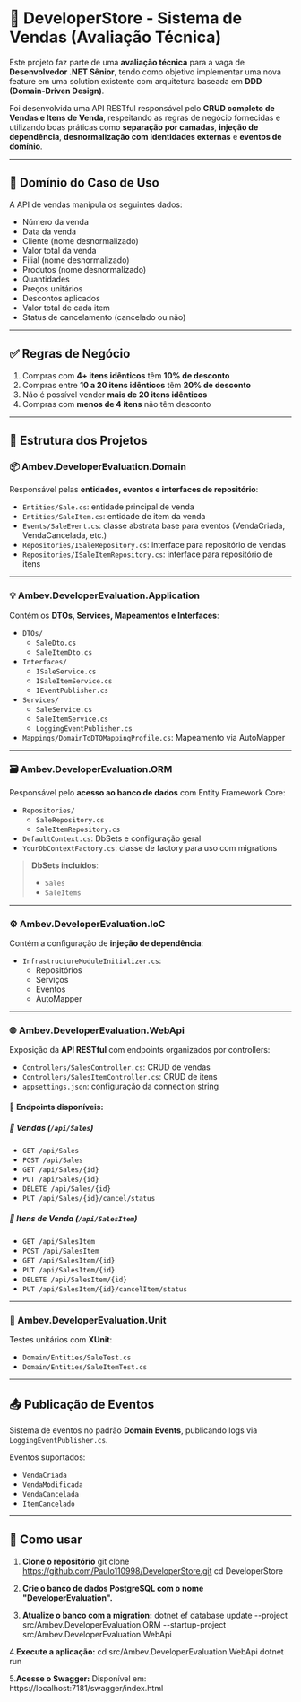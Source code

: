 # 🛒 DeveloperStore - Sistema de Vendas (Avaliação Técnica)

Este projeto faz parte de uma **avaliação técnica** para a vaga de **Desenvolvedor .NET Sênior**, tendo como objetivo implementar uma nova feature em uma solution existente com arquitetura baseada em **DDD (Domain-Driven Design)**.

Foi desenvolvida uma API RESTful responsável pelo **CRUD completo de Vendas e Itens de Venda**, respeitando as regras de negócio fornecidas e utilizando boas práticas como **separação por camadas**, **injeção de dependência**, **desnormalização com identidades externas** e **eventos de domínio**.

---

## 🧠 Domínio do Caso de Uso

A API de vendas manipula os seguintes dados:

- Número da venda
- Data da venda
- Cliente (nome desnormalizado)
- Valor total da venda
- Filial (nome desnormalizado)
- Produtos (nome desnormalizado)
- Quantidades
- Preços unitários
- Descontos aplicados
- Valor total de cada item
- Status de cancelamento (cancelado ou não)

---

## ✅ Regras de Negócio

1. Compras com **4+ itens idênticos** têm **10% de desconto**
2. Compras entre **10 a 20 itens idênticos** têm **20% de desconto**
3. Não é possível vender **mais de 20 itens idênticos**
4. Compras com **menos de 4 itens** não têm desconto

---

## 🧱 Estrutura dos Projetos

### 📦 Ambev.DeveloperEvaluation.Domain

Responsável pelas **entidades, eventos e interfaces de repositório**:

- `Entities/Sale.cs`: entidade principal de venda
- `Entities/SaleItem.cs`: entidade de item da venda
- `Events/SaleEvent.cs`: classe abstrata base para eventos (VendaCriada, VendaCancelada, etc.)
- `Repositories/ISaleRepository.cs`: interface para repositório de vendas
- `Repositories/ISaleItemRepository.cs`: interface para repositório de itens

---

### 💡 Ambev.DeveloperEvaluation.Application

Contém os **DTOs, Services, Mapeamentos e Interfaces**:

- `DTOs/`
  - `SaleDto.cs`
  - `SaleItemDto.cs`
- `Interfaces/`
  - `ISaleService.cs`
  - `ISaleItemService.cs`
  - `IEventPublisher.cs`
- `Services/`
  - `SaleService.cs`
  - `SaleItemService.cs`
  - `LoggingEventPublisher.cs`
- `Mappings/DomainToDTOMappingProfile.cs`: Mapeamento via AutoMapper

---

### 🗃 Ambev.DeveloperEvaluation.ORM

Responsável pelo **acesso ao banco de dados** com Entity Framework Core:

- `Repositories/`
  - `SaleRepository.cs`
  - `SaleItemRepository.cs`
- `DefaultContext.cs`: DbSets e configuração geral
- `YourDbContextFactory.cs`: classe de factory para uso com migrations

> **DbSets incluídos**:
> - `Sales`
> - `SaleItems`

---

### ⚙️ Ambev.DeveloperEvaluation.IoC

Contém a configuração de **injeção de dependência**:

- `InfrastructureModuleInitializer.cs`:
  - Repositórios
  - Serviços
  - Eventos
  - AutoMapper

---

### 🌐 Ambev.DeveloperEvaluation.WebApi

Exposição da **API RESTful** com endpoints organizados por controllers:

- `Controllers/SalesController.cs`: CRUD de vendas
- `Controllers/SalesItemController.cs`: CRUD de itens
- `appsettings.json`: configuração da connection string

#### 🧪 Endpoints disponíveis:

##### 🔹 Vendas (`/api/Sales`)

- `GET /api/Sales`
- `POST /api/Sales`
- `GET /api/Sales/{id}`
- `PUT /api/Sales/{id}`
- `DELETE /api/Sales/{id}`
- `PUT /api/Sales/{id}/cancel/status`

##### 🔸 Itens de Venda (`/api/SalesItem`)

- `GET /api/SalesItem`
- `POST /api/SalesItem`
- `GET /api/SalesItem/{id}`
- `PUT /api/SalesItem/{id}`
- `DELETE /api/SalesItem/{id}`
- `PUT /api/SalesItem/{id}/cancelItem/status`

---

### 🧪 Ambev.DeveloperEvaluation.Unit

Testes unitários com **XUnit**:

- `Domain/Entities/SaleTest.cs`
- `Domain/Entities/SaleItemTest.cs`

---

## 📤 Publicação de Eventos

  Sistema de eventos no padrão **Domain Events**, publicando logs via `LoggingEventPublisher.cs`.

Eventos suportados:

- `VendaCriada`
- `VendaModificada`
- `VendaCancelada`
- `ItemCancelado`

---

## 🚀 Como usar

1. **Clone o repositório**
   git clone https://github.com/Paulo110998/DeveloperStore.git
   cd DeveloperStore

2. **Crie o banco de dados PostgreSQL com o nome "DeveloperEvaluation".**
   
3. **Atualize o banco com a migration:**
   dotnet ef database update --project src/Ambev.DeveloperEvaluation.ORM --startup-project src/Ambev.DeveloperEvaluation.WebApi

4.**Execute a aplicação:**
  cd src/Ambev.DeveloperEvaluation.WebApi
  dotnet run

5.**Acesse o Swagger:**
  Disponível em: https://localhost:7181/swagger/index.html
